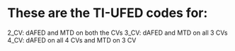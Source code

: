 # These are the TI-UFED codes for:
2_CV: dAFED and MTD on both the CVs
3_CV: dAFED and MTD on all 3 CVs
4_CV: dAFED on all 4 CVs and MTD on 3 CV
